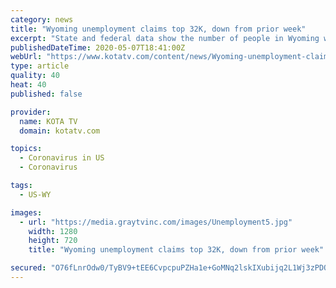 ```yaml
---
category: news
title: "Wyoming unemployment claims top 32K, down from prior week"
excerpt: "State and federal data show the number of people in Wyoming who applied for unemployment benefits last week dropped compared to the week before. Some 2,026 people sought temporary unemployment assistance during the week ending May 2."
publishedDateTime: 2020-05-07T18:41:00Z
webUrl: "https://www.kotatv.com/content/news/Wyoming-unemployment-claims-top-32K-down-from-prior-week-570279541.html"
type: article
quality: 40
heat: 40
published: false

provider:
  name: KOTA TV
  domain: kotatv.com

topics:
  - Coronavirus in US
  - Coronavirus

tags:
  - US-WY

images:
  - url: "https://media.graytvinc.com/images/Unemployment5.jpg"
    width: 1280
    height: 720
    title: "Wyoming unemployment claims top 32K, down from prior week"

secured: "O76fLnrOdw0/TyBV9+tEE6CvpcpuPZHa1e+GoMNq2lskIXubijq2L1Wj3zPDQD0pWGsSlyNBMPdCuylfnSxXGNAnDP86lXX5J48VE9Ed/ZRQUVJz7uBaqIfYBPekJVNU9x4M6qHHsNN8AqQHm6a1DroEzi5HZnOjQux9/saZv68qirNYy0hhsH87s9Ir6dZlQn8UNqSH04hcfXmLvXw1l0Dj/ozWks1mAvwrAZ2UegvfUxG26bzaoTqfWhttPNrMyISRerq/jKY/Znl3+I4xP1WVByEtVs8g/vsGt043ZaNeHIfZRtaMVpuAbQkQeCn3;jCC8EsPp5hX6ew8/VFdA3A=="
---
```


